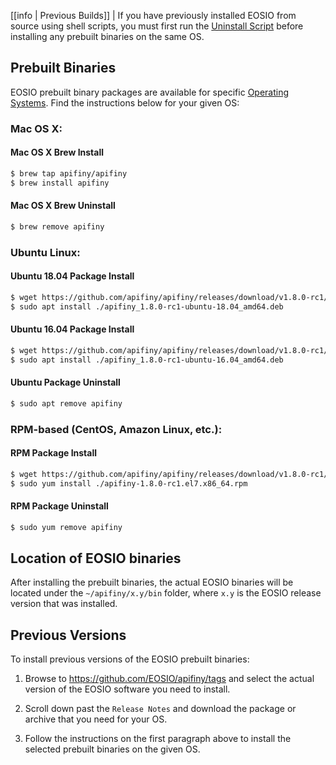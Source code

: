 
[[info | Previous Builds]]
| If you have previously installed EOSIO from source using shell scripts, you must first run the [Uninstall Script](01_build-from-source/05_uninstall-apifiny.md) before installing any prebuilt binaries on the same OS.

## Prebuilt Binaries

EOSIO prebuilt binary packages are available for specific [Operating Systems](index.md#supported-operating-systems). Find the instructions below for your given OS:

### Mac OS X:

#### Mac OS X Brew Install
```sh
$ brew tap apifiny/apifiny
$ brew install apifiny
```
#### Mac OS X Brew Uninstall
```sh
$ brew remove apifiny
```

### Ubuntu Linux:

#### Ubuntu 18.04 Package Install
```sh
$ wget https://github.com/apifiny/apifiny/releases/download/v1.8.0-rc1/apifiny_1.8.0-rc1-ubuntu-18.04_amd64.deb
$ sudo apt install ./apifiny_1.8.0-rc1-ubuntu-18.04_amd64.deb
```
#### Ubuntu 16.04 Package Install
```sh
$ wget https://github.com/apifiny/apifiny/releases/download/v1.8.0-rc1/apifiny_1.8.0-rc1-ubuntu-16.04_amd64.deb
$ sudo apt install ./apifiny_1.8.0-rc1-ubuntu-16.04_amd64.deb
```
#### Ubuntu Package Uninstall
```sh
$ sudo apt remove apifiny
```

### RPM-based (CentOS, Amazon Linux, etc.):

#### RPM Package Install
```sh
$ wget https://github.com/apifiny/apifiny/releases/download/v1.8.0-rc1/apifiny-1.8.0-rc1.el7.x86_64.rpm
$ sudo yum install ./apifiny-1.8.0-rc1.el7.x86_64.rpm
```
#### RPM Package Uninstall
```sh
$ sudo yum remove apifiny
```

## Location of EOSIO binaries

After installing the prebuilt binaries, the actual EOSIO binaries will be located under the `~/apifiny/x.y/bin` folder, where `x.y` is the EOSIO release version that was installed.

## Previous Versions

To install previous versions of the EOSIO prebuilt binaries:

1. Browse to https://github.com/EOSIO/apifiny/tags and select the actual version of the EOSIO software you need to install.

2. Scroll down past the `Release Notes` and download the package or archive that you need for your OS.

3. Follow the instructions on the first paragraph above to install the selected prebuilt binaries on the given OS.
